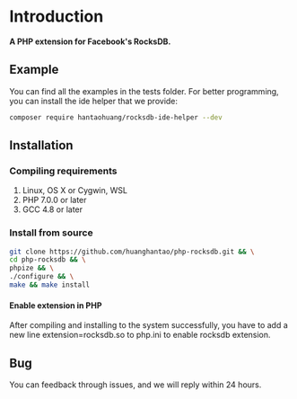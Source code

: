 # Introduction

**A PHP extension for Facebook's RocksDB.**

## Example

You can find all the examples in the tests folder. For better programming, you can install the ide helper that we provide:

```bash
composer require hantaohuang/rocksdb-ide-helper --dev
```

## Installation

### Compiling requirements

1. Linux, OS X or Cygwin, WSL
2. PHP 7.0.0 or later
3. GCC 4.8 or later

### Install from source

```bash
git clone https://github.com/huanghantao/php-rocksdb.git && \
cd php-rocksdb && \
phpize && \
./configure && \
make && make install
```

#### Enable extension in PHP

After compiling and installing to the system successfully, you have to add a new line extension=rocksdb.so to php.ini to enable rocksdb extension.

## Bug

You can feedback through issues, and we will reply within 24 hours.
